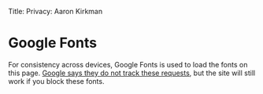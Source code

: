 Title: Privacy: Aaron Kirkman


# Google Fonts

For consistency across devices, Google Fonts is used to load the fonts on this page.
[Google says they do not track these requests](https://web.archive.org/web/20200426130508/https://developers.google.com/fonts/faq), but the site will still work if you block these fonts.
